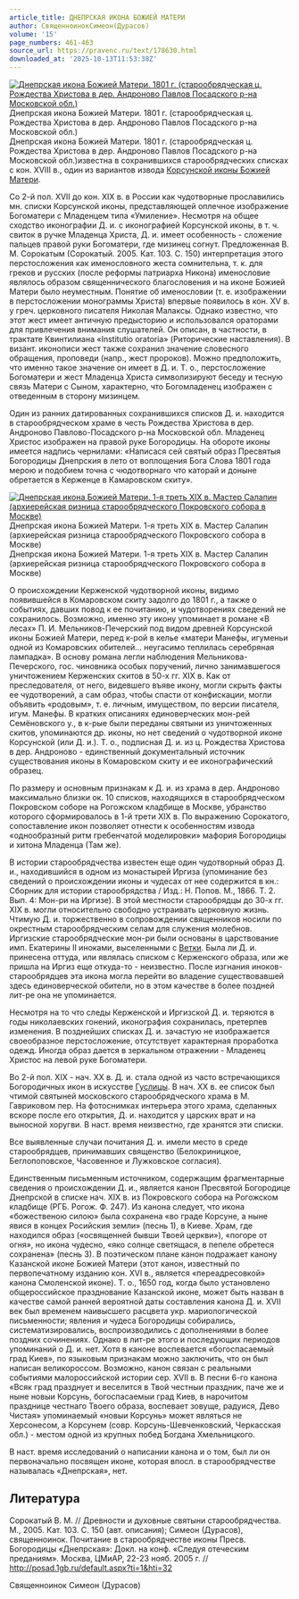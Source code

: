 ```yaml
---
article_title: ДНЕПРСКАЯ ИКОНА БОЖИЕЙ МАТЕРИ
author: СвященноинокСимеон(Дурасов)
volume: '15'
page_numbers: 461-463
source_url: https://pravenc.ru/text/178630.html
downloaded_at: '2025-10-13T11:53:38Z'
---
```


[![Днепрская икона Божией Матери. 1801 г. (старообрядческая ц. Рождества Христова в дер. Андроново Павлов Посадского р-на Московской обл.)](https://pravenc.ru/data/622/483/1234/i200.jpg "Кликните для увеличения картинки")](https://pravenc.ru/data/622/483/1234/i400.jpg)Днепрская икона Божией Матери. 1801 г. (старообрядческая ц. Рождества Христова в дер. Андроново Павлов Посадского р-на Московской обл.)  
Днепрская икона Божией Матери. 1801 г. (старообрядческая ц. Рождества Христова в дер. Андроново Павлов Посадского р-на Московской обл.)известна в сохранившихся старообрядческих списках с кон. XVIII в., один из вариантов извода [Корсунской иконы Божией Матери](<https://pravenc.ru/text/Корсунской иконы Божией Матери.html>).

Со 2-й пол. XVII до кон. XIX в. в России как чудотворные прославились мн. списки Корсунской иконы, представляющей оплечное изображение Богоматери с Младенцем типа «Умиление». Несмотря на общее сходство иконографии Д. и. с иконографией Корсунской иконы, в т. ч. свиток в ручке Младенца Христа, Д. и. имеет особенность - сложение пальцев правой руки Богоматери, где мизинец согнут. Предложенная В. М. Сорокатым (Сорокатый. 2005. Кат. 103. С. 150) интерпретация этого перстосложения как именословного жеста сомнительна, т. к. для греков и русских (после реформы патриарха Никона) именословие являлось образом священнического благословения и на иконе Божией Матери было неуместным. Понятие об именословии (т. е. изображении в перстосложении монограммы Христа) впервые появилось в кон. XV в. у греч. церковного писателя Николая Малаксы. Однако известно, что этот жест имеет античную предысторию и использовался ораторами для привлечения внимания слушателей. Он описан, в частности, в трактате Квинтилиана «Institutio oratoria» (Риторические наставления). В визант. иконописи жест также сохранил значение словесного обращения, проповеди (напр., жест пророков). Можно предположить, что именно такое значение он имеет в Д. и. Т. о., перстосложение Богоматери и жест Младенца Христа символизируют беседу и тесную связь Матери с Сыном, характерно, что Богомладенец изображен с отведенным в сторону мизинцем.

Один из ранних датированных сохранившихся списков Д. и. находится в старообрядческом храме в честь Рождества Христова в дер. Андроново Павлово-Посадского р-на Московской обл. Младенец Христос изображен на правой руке Богородицы. На обороте иконы имеется надпись чернилами: «Написася сей святый образ Пресвятыя Богородицы Днепрския в лето от воплощения Бога Слова 1801 года мерою и подобием точна с чюдотворнаго что каторай и доныне обретается в Керженце в Камаровском скиту».

[![Днепрская икона Божией Матери. 1-я треть XIX в. Мастер Салапин (архиерейская ризница старообрядческого Покровского собора в Москве)](https://pravenc.ru/data/623/483/1234/i200.jpg "Кликните для увеличения картинки")](https://pravenc.ru/data/623/483/1234/i400.jpg)Днепрская икона Божией Матери. 1-я треть XIX в. Мастер Салапин (архиерейская ризница старообрядческого Покровского собора в Москве)  
Днепрская икона Божией Матери. 1-я треть XIX в. Мастер Салапин (архиерейская ризница старообрядческого Покровского собора в Москве)

О происхождении Керженской чудотворной иконы, видимо появившейся в Комаровском скиту задолго до 1801 г., а также о событиях, давших повод к ее почитанию, и чудотворениях сведений не сохранилось. Возможно, именно эту икону упоминает в романе «В лесах» П. И. Мельников-Печерский под видом древней Корсунской иконы Божией Матери, перед к-рой в келье «матери Манефы, игуменьи одной из Комаровских обителей… неугасимо теплилась серебряная лампадка». В основу романа легли наблюдения Мельникова-Печерского, гос. чиновника особых поручений, лично занимавшегося уничтожением Керженских скитов в 50-х гг. XIX в. Как от преследователя, от него, видевшего въяве икону, могли скрыть факты ее чудотворений, а сам образ, чтобы спасти от конфискации, могли объявить «родовым», т. е. личным, имуществом, по версии писателя, игум. Манефы. В кратких описаниях единоверческих мон-рей Семёновского у., в к-рые были переданы святыни из уничтоженных скитов, упоминаются др. иконы, но нет сведений о чудотворной иконе Корсунской (или Д. и.). Т. о., подписная Д. и. из ц. Рождества Христова в дер. Андроново - единственный документальный источник существования иконы в Комаровском скиту и ее иконографический образец.

По размеру и основным признакам к Д. и. из храма в дер. Андроново максимально близки ок. 10 списков, находящихся в старообрядческом Покровском соборе на Рогожском кладбище в Москве, убранство которого сформировалось в 1-й трети XIX в. По выражению Сорокатого, сопоставление икон позволяет отнести к особенностям извода «однообразный ритм гребенчатой моделировки» мафория Богородицы и хитона Младенца (Там же).

В истории старообрядчества известен еще один чудотворный образ Д. и., находившийся в одном из монастырей Иргиза (упоминание без сведений о происхождении иконы и чудесах от нее содержится в кн.: Сборник для истории старообрядства / Изд.: Н. Попов. М., 1866. Т. 2. Вып. 4: Мон-ри на Иргизе). В этой местности старообрядцы до 30-х гг. XIX в. могли относительно свободно устраивать церковную жизнь. Чтимую Д. и. торжественно в сопровождении священников носили по окрестным старообрядческим селам для служения молебнов. Иргизские старообрядческие мон-ри были основаны в царствование имп. Екатерины II иноками, выселенными с [Ветки](https://pravenc.ru/text/Ветки.html). Была ли Д. и. принесена оттуда, или являлась списком с Керженского образа, или же пришла на Иргиз еще откуда-то - неизвестно. После изгнания иноков-старообрядцев эта икона могла перейти во владение существовавшей здесь единоверческой обители, но в этом качестве в более поздней лит-ре она не упоминается.

Несмотря на то что следы Керженской и Иргизской Д. и. теряются в годы николаевских гонений, иконография сохранилась, претерпев изменения. В позднейших списках Д. и. зачастую не изображается своеобразное перстосложение, отсутствует характерная проработка одежд. Иногда образ дается в зеркальном отражении - Младенец Христос на левой руке Богоматери.

Во 2-й пол. XIX - нач. XX в. Д. и. стала одной из часто встречающихся Богородичных икон в искусстве [Гуслицы](https://pravenc.ru/text/Гуслицы.html). В нач. XX в. ее список был чтимой святыней московского старообрядческого храма в М. Гавриковом пер. На фотоснимках интерьера этого храма, сделанных вскоре после его открытия, Д. и. находится у царских врат и на выносной хоругви. В наст. время неизвестно, где хранятся эти списки.

Все выявленные случаи почитания Д. и. имели место в среде старообрядцев, принимавших священство (Белокриницкое, Беглопоповское, Часовенное и Лужковское согласия).

Единственным письменным источником, содержащим фрагментарные сведения о происхождении Д. и., является канон Пресвятой Богородице Днепрской в списке нач. XIX в. из Покровского собора на Рогожском кладбище (РГБ. Рогож. Ф. 247). Из канона следует, что икона «божественою силою» была сохранена «во граде Корсуне, а ныне явися в концех Росийския земли» (песнь 1), в Киеве. Храм, где находился образ («освященней бывши Твоей церкви»), «погоре от огня», но икона чудесно, «яко солнце светящася, в пепеле обретеся сохранена» (песнь 3). В поэтическом плане канон подражает канону Казанской иконе Божией Матери (этот канон, известный по первопечатному изданию кон. XVI в., является «переадресовкой» канона Смоленской иконе). Т. о., 1650 год, когда было установлено общероссийское празднование Казанской иконе, может быть назван в качестве самой ранней вероятной даты составления канона Д. и. XVII век был временем наивысшего расцвета укр. мариологической письменности; явления и чудеса Богородицы собирались, систематизировались, воспроизводились с дополнениями в более поздних сочинениях. Однако в лит-ре этого и последующих периодов упоминаний о Д. и. нет. Хотя в каноне воспевается «богоспасаемый град Киев», по языковым признакам можно заключить, что он был написан великороссом. Возможно, канон связан с реальными событиями малороссийской истории сер. XVII в. В песни 6-го канона «Всяк град празднует и веселится в Твой честныи праздник, паче же и ныне новыи Корсунь, богоспасаемыи град Киев, в нарочитом празднице честнаго Твоего образа, воспевает зовуще, радуися, Дево Чистая» упоминаемый «новыи Корсунь» может являться не Херсонесом, а Корсунем (совр. Корсунь-Шевченковский, Черкасская обл.) - местом одной из крупных побед Богдана Хмельницкого.

В наст. время исследований о написании канона и о том, был ли он первоначально посвящен иконе, которая впосл. в старообрядчестве называлась «Днепрская», нет.

## Литература

Сорокатый В. М. // Древности и духовные святыни старообрядчества. М., 2005. Кат. 103. С. 150 (авт. описания); Симеон (Дурасов), священноинок. Почитание в старообрядчестве иконы Пресв. Богородицы «Днепрская»: Докл. на конф. «Следуя отеческим преданиям». Москва, ЦМиАР, 22-23 нояб. 2005 г. // http://posad.1gb.ru/default.aspx?ti=1&hti=32

Священноинок   Симеон   (Дурасов)
